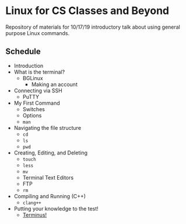 # Linux for CS Classes and Beyond
Repository of materials for 10/17/19 introductory talk about using general purpose Linux commands.

## Schedule
  + Introduction
  + What is the terminal?
    + BGLinux
      + Making an account
  + Connecting via SSH
    + PuTTY
  + My First Command
    + Switches
    + Options
    + `man`
  + Navigating the file structure
    + `cd`
    + `ls`
    + `pwd`
  + Creating, Editing, and Deleting
    + `touch`
    + `less`
    + `mv`
    + Terminal Text Editors
    + FTP
    + `rm`
  + Compiling and Running (C++)
    + `clang++`
  + Putting your knowledge to the test!
    + [Terminus!](http://web.mit.edu/mprat/Public/web/Terminus/Web/main.html)